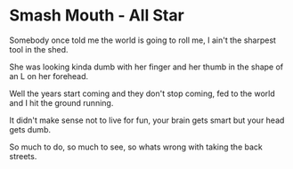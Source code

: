 # Smash Mouth - All Star
Somebody once told me the world is going to roll me, I ain't the sharpest tool in the shed.

She was looking kinda dumb with her finger and her thumb in the shape of an L on her forehead.

Well the years start coming and they don't stop coming, fed to the world and I hit the ground running.

It didn't make sense not to live for fun, your brain gets smart but your head gets dumb.

So much to do, so much to see, so whats wrong with taking the back streets.
